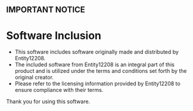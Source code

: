 ## IMPORTANT NOTICE
# Software Inclusion

* This software includes software originally made and distributed by Entity12208.
* The included software from Entity12208 is an integral part of this product and is utilized under the terms and conditions set forth by the original creator.
* Please refer to the licensing information provided by Entity12208 to ensure compliance with their terms.

Thank you for using this software.
